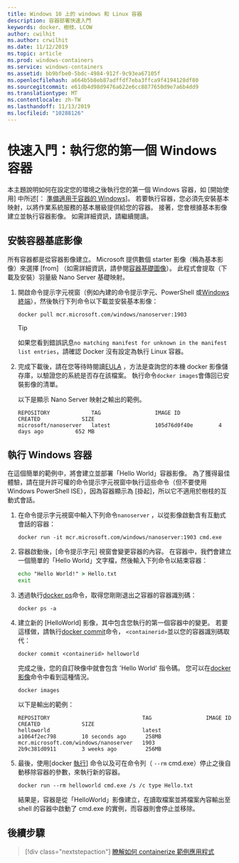 ```yaml
---
title: Windows 10 上的 windows 和 Linux 容器
description: 容器部署快速入門
keywords: docker、樹枝、LCOW
author: cwilhit
ms.author: crwilhit
ms.date: 11/12/2019
ms.topic: article
ms.prod: windows-containers
ms.service: windows-containers
ms.assetid: bb9bfbe0-5bdc-4984-912f-9c93ea67105f
ms.openlocfilehash: a664b5b8eb87adffdf7eba3ffca9f4194128df80
ms.sourcegitcommit: e61db4d98d9476a622e6cc8877650d9e7a6b4dd9
ms.translationtype: MT
ms.contentlocale: zh-TW
ms.lasthandoff: 11/13/2019
ms.locfileid: "10288126"
---
```

# <a name="get-started-run-your-first-windows-container"></a>快速入門：執行您的第一個 Windows 容器

本主題說明如何在設定您的環境之後執行您的第一個 Windows 容器，如 [開始使用] 中所述[： [準備適用于容器的 Windows](./set-up-environment.md)]。 若要執行容器，您必須先安裝基本映射，以將作業系統服務的基本層級提供給您的容器。 接著，您會根據基本影像建立並執行容器影像。 如需詳細資訊，請繼續閱讀。

## <a name="install-a-container-base-image"></a>安裝容器基底影像

所有容器都是從容器影像建立。 Microsoft 提供數個 starter 影像（稱為基本影像）來選擇 [from] （如需詳細資訊，請參閱[容器基礎圖像](../manage-containers/container-base-images.md)）。 此程式會提取（下載及安裝）羽量級 Nano Server 基礎映射。

1. 開啟命令提示字元視窗（例如內建的命令提示字元、PowerShell 或[Windows 終端](https://www.microsoft.com/p/windows-terminal-preview/9n0dx20hk701?activetab=pivot:overviewtab)），然後執行下列命令以下載並安裝基本影像：

   ```console
   docker pull mcr.microsoft.com/windows/nanoserver:1903
   ```

   > [!TIP]
   > 如果您看到錯誤訊息`no matching manifest for unknown in the manifest list entries`，請確認 Docker 沒有設定為執行 Linux 容器。

2. 完成下載後，請在您等待時閱讀[EULA](../images-eula.md) ，方法是查詢您的本機 docker 影像儲存庫，以驗證您的系統是否存在該檔案。 執行命令`docker images`會傳回已安裝影像的清單。

   以下是顯示 Nano Server 映射之輸出的範例。

   ```console
   REPOSITORY             TAG                 IMAGE ID            CREATED             SIZE
   microsoft/nanoserver   latest              105d76d0f40e        4 days ago          652 MB
   ```

## <a name="run-a-windows-container"></a>執行 Windows 容器

在這個簡單的範例中，將會建立並部署「Hello World」容器影像。 為了獲得最佳體驗，請在提升許可權的命令提示字元視窗中執行這些命令（但不要使用 Windows PowerShell ISE），因為容器顯示為 [掛起]，所以它不適用於樹枝的互動式會話。

1. 在命令提示字元視窗中輸入下列命令`nanoserver` ，以從影像啟動含有互動式會話的容器：

   ```console
   docker run -it mcr.microsoft.com/windows/nanoserver:1903 cmd.exe
   ```
2. 容器啟動後，[命令提示字元] 視窗會變更容器的內容。 在容器中，我們會建立一個簡單的「Hello World」文字檔，然後輸入下列命令以結束容器：

   ```cmd
   echo "Hello World!" > Hello.txt
   exit
   ```   

3. 透過執行[docker ps](https://docs.docker.com/engine/reference/commandline/ps/)命令，取得您剛剛退出之容器的容器識別碼：

   ```console
   docker ps -a
   ```

4. 建立新的 [HelloWorld] 影像，其中包含您執行的第一個容器中的變更。 若要這樣做，請執行[docker commit](https://docs.docker.com/engine/reference/commandline/commit/)命令， `<containerid>`並以您的容器識別碼取代：

   ```console
   docker commit <containerid> helloworld
   ```

   完成之後，您的自訂映像中就會包含 'Hello World' 指令碼。 您可以在[docker 影像](https://docs.docker.com/engine/reference/commandline/images/)命令中看到這種情況。

   ```console
   docker images
   ```

   以下是輸出的範例：

   ```console
   REPOSITORY                             TAG                 IMAGE ID            CREATED             SIZE
   helloworld                             latest              a1064f2ec798        10 seconds ago      258MB
   mcr.microsoft.com/windows/nanoserver   1903                2b9c381d0911        3 weeks ago         256MB
   ```

5. 最後，使用[docker [執行](https://docs.docker.com/engine/reference/commandline/run/)] 命令以及可在命令列（ `--rm` cmd.exe）停止之後自動移除容器的參數，來執行新的容器。

   ```console
   docker run --rm helloworld cmd.exe /s /c type Hello.txt
   ```

   結果是，容器是從「HelloWorld」影像建立，在讀取檔案並將檔案內容輸出至 shell 的容器中啟動了 cmd.exe 的實例，而容器則會停止並移除。

## <a name="next-steps"></a>後續步驟

> [!div class="nextstepaction"]
> [瞭解如何 containerize 範例應用程式](./building-sample-app.md)
